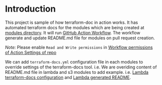 # Introduction
This project is sample of how terraform-doc in action works. It has automated terraform docs for the modules which are being created at [modules directory](https://github.com/monty16597/terraform-docs-sample/tree/main/modules). It will run [GitHub Action Workflow](https://github.com/monty16597/terraform-docs-sample/blob/main/.github/workflows/terraform-docs.yml). The workflow generate and update README.md file for modules on pull request creation.

*Note:* Please enable `Read and Write permissions` in [Workflow permissions of Action Settings of repo](https://github.com/monty16597/terraform-docs-sample/settings/actions)

We can add `terraform-docs.yml` configuration file in each modules to override settings of the terraform-docs tool.
i.e. We are overiding content of README.md file in lambda and s3 modules to add example. i.e. [Lambda terraform-docs configuration](https://github.com/monty16597/terraform-docs-sample/blob/main/modules/lambda/.terraform-docs.yml) and [Lambda generated README](https://github.com/monty16597/terraform-docs-sample/blob/main/modules/lambda/README.md).
